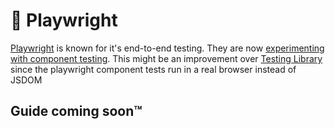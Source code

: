 # 🚧 Playwright

[Playwright](https://playwright.dev/) is known for it's end-to-end testing. They are now [experimenting with component testing](https://playwright.dev/docs/test-components). This might be an improvement over [Testing Library](https://testing-library.com/) since the playwright component tests run in a real browser instead of JSDOM

## Guide coming soon™
